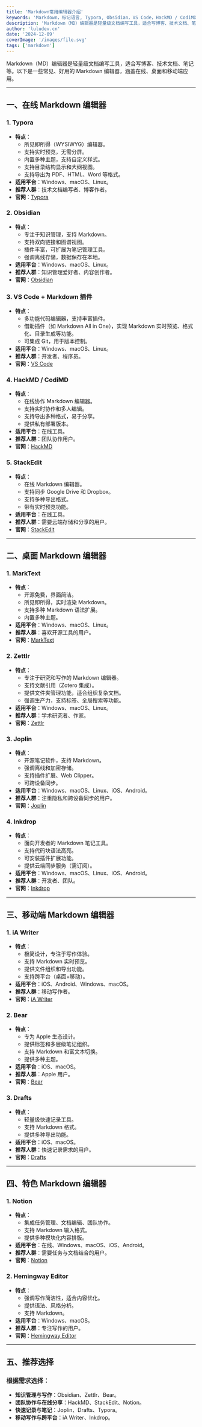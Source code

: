 ```yaml
---
title: 'Markdown常用编辑器介绍'
keywords: 'Markdown，标记语言, Typora, Obsidian，VS Code，HackMD / CodiMD，MarkText，StackEdit，Notion，Inkdrop'
description: 'Markdown（MD）编辑器是轻量级文档编写工具，适合写博客、技术文档、笔记等。以下是一些常见、好用的 Markdown 编辑器，涵盖在线、桌面和移动端应用。'
author: 'luludev.cn'
date: '2024-12-09'
coverImage: '/images/file.svg'
tags: ['markdown']
---
```


Markdown（MD）编辑器是轻量级文档编写工具，适合写博客、技术文档、笔记等。以下是一些常见、好用的 Markdown 编辑器，涵盖在线、桌面和移动端应用。

---

## 一、在线 Markdown 编辑器

### 1. **Typora**
- **特点**：
  - 所见即所得（WYSIWYG）编辑器。
  - 支持实时预览，无需分屏。
  - 内置多种主题，支持自定义样式。
  - 支持目录结构显示和大纲视图。
  - 支持导出为 PDF、HTML、Word 等格式。
- **适用平台**：Windows、macOS、Linux。
- **推荐人群**：技术文档编写者、博客作者。
- **官网**：[Typora](https://typora.io)

### 2. **Obsidian**
- **特点**：
  - 专注于知识管理，支持 Markdown。
  - 支持双向链接和图谱视图。
  - 插件丰富，可扩展为笔记管理工具。
  - 强调离线存储，数据保存在本地。
- **适用平台**：Windows、macOS、Linux。
- **推荐人群**：知识管理爱好者、内容创作者。
- **官网**：[Obsidian](https://obsidian.md)

### 3. **VS Code + Markdown 插件**
- **特点**：
  - 多功能代码编辑器，支持丰富插件。
  - 借助插件（如 Markdown All in One），实现 Markdown 实时预览、格式化、目录生成等功能。
  - 可集成 Git，用于版本控制。
- **适用平台**：Windows、macOS、Linux。
- **推荐人群**：开发者、程序员。
- **官网**：[VS Code](https://code.visualstudio.com)

### 4. **HackMD / CodiMD**
- **特点**：
  - 在线协作 Markdown 编辑器。
  - 支持实时协作和多人编辑。
  - 支持导出多种格式，易于分享。
  - 提供私有部署版本。
- **适用平台**：在线工具。
- **推荐人群**：团队协作用户。
- **官网**：[HackMD](https://hackmd.io)

### 5. **StackEdit**
- **特点**：
  - 在线 Markdown 编辑器。
  - 支持同步 Google Drive 和 Dropbox。
  - 支持多种导出格式。
  - 带有实时预览功能。
- **适用平台**：在线工具。
- **推荐人群**：需要云端存储和分享的用户。
- **官网**：[StackEdit](https://stackedit.io)

---

## 二、桌面 Markdown 编辑器

### 1. **MarkText**
- **特点**：
  - 开源免费，界面简洁。
  - 所见即所得，实时渲染 Markdown。
  - 支持多种 Markdown 语法扩展。
  - 内置多种主题。
- **适用平台**：Windows、macOS、Linux。
- **推荐人群**：喜欢开源工具的用户。
- **官网**：[MarkText](https://marktext.app)

### 2. **Zettlr**
- **特点**：
  - 专注于研究和写作的 Markdown 编辑器。
  - 支持文献引用（Zotero 集成）。
  - 提供文件夹管理功能，适合组织复杂文档。
  - 强调生产力，支持标签、全局搜索等功能。
- **适用平台**：Windows、macOS、Linux。
- **推荐人群**：学术研究者、作家。
- **官网**：[Zettlr](https://zettlr.com)

### 3. **Joplin**
- **特点**：
  - 开源笔记软件，支持 Markdown。
  - 强调离线和加密存储。
  - 支持插件扩展、Web Clipper。
  - 可跨设备同步。
- **适用平台**：Windows、macOS、Linux、iOS、Android。
- **推荐人群**：注重隐私和跨设备同步的用户。
- **官网**：[Joplin](https://joplinapp.org)

### 4. **Inkdrop**
- **特点**：
  - 面向开发者的 Markdown 笔记工具。
  - 支持代码块语法高亮。
  - 可安装插件扩展功能。
  - 提供云端同步服务（需订阅）。
- **适用平台**：Windows、macOS、Linux、iOS、Android。
- **推荐人群**：开发者、团队。
- **官网**：[Inkdrop](https://www.inkdrop.app)

---

## 三、移动端 Markdown 编辑器

### 1. **iA Writer**
- **特点**：
  - 极简设计，专注于写作体验。
  - 支持 Markdown 实时预览。
  - 提供文件组织和导出功能。
  - 支持跨平台（桌面+移动）。
- **适用平台**：iOS、Android、Windows、macOS。
- **推荐人群**：移动写作者。
- **官网**：[iA Writer](https://ia.net/writer)

### 2. **Bear**
- **特点**：
  - 专为 Apple 生态设计。
  - 提供标签和多层级笔记组织。
  - 支持 Markdown 和富文本切换。
  - 提供多种主题。
- **适用平台**：iOS、macOS。
- **推荐人群**：Apple 用户。
- **官网**：[Bear](https://bear.app)

### 3. **Drafts**
- **特点**：
  - 轻量级快速记录工具。
  - 支持 Markdown 格式。
  - 提供多种导出功能。
- **适用平台**：iOS、macOS。
- **推荐人群**：快速记录需求的用户。
- **官网**：[Drafts](https://getdrafts.com)

---

## 四、特色 Markdown 编辑器

### 1. **Notion**
- **特点**：
  - 集成任务管理、文档编辑、团队协作。
  - 支持 Markdown 输入格式。
  - 提供多种模块化内容排版。
- **适用平台**：在线、Windows、macOS、iOS、Android。
- **推荐人群**：需要任务与文档结合的用户。
- **官网**：[Notion](https://www.notion.so)

### 2. **Hemingway Editor**
- **特点**：
  - 强调写作简洁性，适合内容优化。
  - 提供语法、风格分析。
  - 支持 Markdown。
- **适用平台**：Windows、macOS。
- **推荐人群**：专注写作的用户。
- **官网**：[Hemingway Editor](http://www.hemingwayapp.com)

---

## 五、推荐选择

### 根据需求选择：
- **知识管理与写作**：Obsidian、Zettlr、Bear。
- **团队协作与在线分享**：HackMD、StackEdit、Notion。
- **快速记录与笔记**：Joplin、Drafts、Typora。
- **移动写作与跨平台**：iA Writer、Inkdrop。